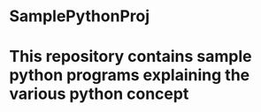# SamplePythonProj

# This repository contains sample python programs explaining the various python concept
